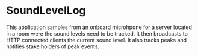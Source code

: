 # SoundLevelLog
This application samples from an onboard microhpone for a server located in a room were the sound levels need to be tracked. It then broadcasts to HTTP connected clients the current sound level. It also tracks peaks and notifies stake holders of peak events. 
